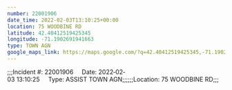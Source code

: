 ```yaml
---
number: 22001906
date_time: 2022-02-03T13:10:25+00:00
location: 75 WOODBINE RD
latitude: 42.40412519425345
longitude: -71.1902691941663
type: TOWN AGN
google_maps_link: https://maps.google.com/?q=42.40412519425345,-71.1902691941663
---
```


;;;Incident #: 22001906     Date: 2022‐02‐03 13:10:25     Type: ASSIST TOWN AGN;;;;;;Location: 75 WOODBINE RD;;;
